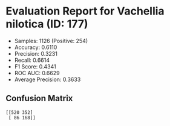 # Evaluation Report for Vachellia nilotica (ID: 177)
- Samples: 1126 (Positive: 254)
- Accuracy: 0.6110
- Precision: 0.3231
- Recall: 0.6614
- F1 Score: 0.4341
- ROC AUC: 0.6629
- Average Precision: 0.3633

## Confusion Matrix
```
[[520 352]
 [ 86 168]]
```